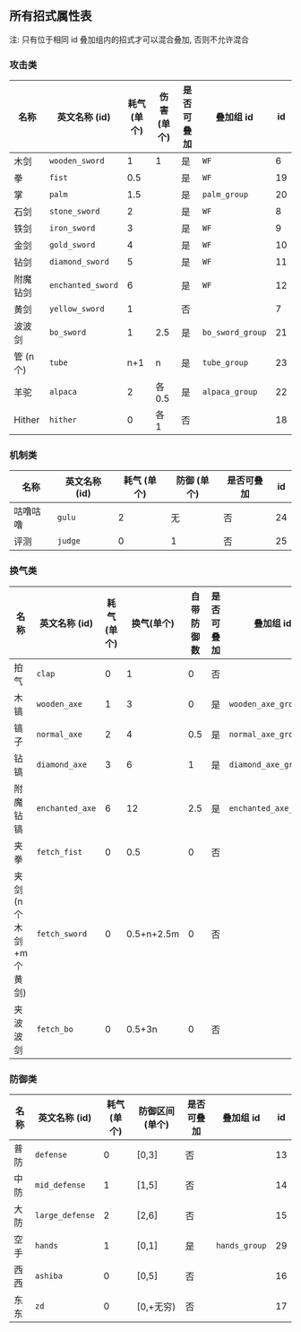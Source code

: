 ## 所有招式属性表

注: 只有位于相同 id 叠加组内的招式才可以混合叠加, 否则不允许混合

### 攻击类

| 名称      | 英文名称 (id)             | 耗气 (单个) | 伤害 (单个) | 是否可叠加 | 叠加组 id   | id  |
|---------|-----------------------|---------|---------|-------|----------|------|
| 木剑      | ```wooden_sword```    | 1       | 1       | 是     | ```WF``` | 6  |
| 拳       | ```fist```            | 0.5     |         | 是     | ```WF``` |  19    |
| 掌       | ```palm```            | 1.5     |         | 是     | ```palm_group``` |  20    |
| 石剑      | ```stone_sword```     | 2       |         | 是     | ```WF``` | 8  |
| 铁剑      | ```iron_sword```      | 3       |         | 是     | ```WF``` | 9  |
| 金剑      | ```gold_sword```      | 4       |         | 是     | ```WF``` | 10  |
| 钻剑      | ```diamond_sword```   | 5       |         | 是     | ```WF``` | 11 |
| 附魔钻剑    | ```enchanted_sword``` | 6       |         | 是     | ```WF``` | 12  |
| 黄剑      | ```yellow_sword```    | 1       |         | 否     |          | 7  |
| 波波剑     | ```bo_sword```        | 1       | 2.5     | 是     | ```bo_sword_group``` |  21    |
| 管 (n 个) | ```tube```            | n+1     | n       | 是     | ```tube_group``` |  23    |
| 羊驼      | ```alpaca```          | 2       | 各 0.5     | 是     | ```alpaca_group``` |  22    |
| Hither | ```hither``` | 0 | 各 1 | 否 |  | 18 |

### 机制类

| 名称   | 英文名称 (id)   | 耗气 (单个) | 防御 (单个) | 是否可叠加 | id  |
|------|-------------|---------|---------|-------|------|
| 咕噜咕噜 | ```gulu```  | 2       | 无       | 否     |   24   |
| 评测   | ```judge``` | 0       | 1       | 否     |  25    |

### 换气类

| 名称   | 英文名称 (id)  | 耗气 (单个) | 换气(单个) | 自带防御数 | 是否可叠加 | 叠加组 id   | id  |
|------------------|---------------------|---------|------------|-------|--------------|-------------|------|
| 拍气 | ```clap```          | 0       | 1          | 0 | 否     |                           | 1  |
| 木镐 | ```wooden_axe```    | 1       | 3          | 0 | 是     | ```wooden_axe_group```    | 2  |
| 镐子 | ```normal_axe```    | 2       | 4          | 0.5 | 是     | ```normal_axe_group```    | 3  |
| 钻镐 | ```diamond_axe```   | 3       | 6          | 1 | 是     | ```diamond_axe_group```   | 4  |
| 附魔钻镐 | ```enchanted_axe``` | 6       | 12         | 2.5 | 是     | ```enchanted_axe_group``` | 5  |
| 夹拳               | ```fetch_fist```    | 0       | 0.5        | 0 | 否     |               |   26   |
| 夹剑 (n 个木剑+m 个黄剑) | ```fetch_sword```   | 0       | 0.5+n+2.5m | 0 | 否     |                |  27    |
| 夹波波剑      | ```fetch_bo```      | 0       | 0.5+3n     | 0 |  否     |                           |  28 |

### 防御类

| 名称 | 英文名称 (id)           | 耗气 (单个) | 防御区间 (单个) | 是否可叠加 | 叠加组 id       | id  |
|----|---------------------|---------|-----------|-------|-------------------|------|
| 普防 | ```defense```       | 0       | \[0,3\]   | 否     |                   | 13  |
| 中防 | ```mid_defense```   | 1       | \[1,5\]   | 否     |                   |  14    |
| 大防 | ```large_defense``` | 2       | \[2,6\]   | 否     |                   |  15    |
| 空手 | ```hands```         | 1       | \[0,1\]   | 是     | ```hands_group``` |  29    |
| 西西 | ```ashiba```        | 0       | \[0,5\]   | 否     |                   | 16  |
| 东东 | ```zd```            | 0       | \[0,+无穷)  | 否     |                   | 17  |